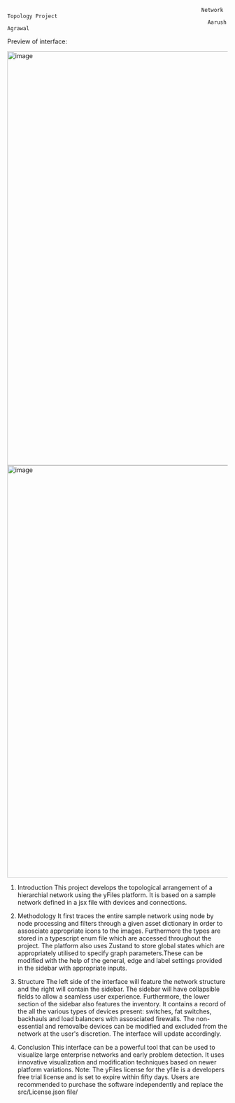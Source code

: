                                                                   Network Topology Project 
                                                                    Aarush Agrawal
                                                                    
Preview of interface:

<img width="946" alt="image" src="https://github.com/user-attachments/assets/3b637962-7809-4052-a879-c532e30296f6" />

<img width="942" alt="image" src="https://github.com/user-attachments/assets/8e9eca67-2067-4945-a45b-72a9942389d2" />


1. Introduction
This project develops the topological arrangement of a hierarchial network using the yFiles platform. It is based on a sample network defined in a jsx file with devices and connections.

2. Methodology
It first traces the entire sample network using node by node processing and filters through a given asset dictionary in order to assosciate appropriate icons to the images. Furthermore the types are stored in a typescript enum file which are accessed throughout the project. The platform also uses Zustand to store global states which are appropriately utilised to specify graph parameters.These can be modified with the help of the general, edge and label settings provided in the sidebar with appropriate inputs.

3. Structure
The left side of the interface will feature the network structure and the right will contain the sidebar. The sidebar will have collapsible fields to allow a seamless user experience. Furthermore, the lower section of the sidebar also features the inventory. It contains a record of the all the various types of devices present: switches, fat switches, backhauls and load balancers with assosciated firewalls. The non-essential and removalbe devices can be modified and excluded from the network at the user's discretion. The interface will update accordingly.

4. Conclusion
This interface can be a powerful tool that can be used to visualize large enterprise networks and early problem detection. It uses innovative visualization and modification techniques based on newer platform variations. Note: The yFiles license for the yfile is a developers free trial license and is set to expire within fifty days. Users are recommended to purchase the software independently and replace the src/License.json file/

